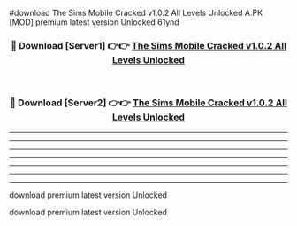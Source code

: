 #download The Sims Mobile Cracked v1.0.2 All Levels Unlocked A.PK [MOD] premium latest version Unlocked 61ynd 



<div align="center">
<h3>🔴 Download [Server1] 👉👉 <a href="https://download1apk.web.app/">The Sims Mobile Cracked v1.0.2 All Levels Unlocked</a></h3><br>

<h3>🔴 Download [Server2] 👉👉 <a href="https://download1apk.web.app/">The Sims Mobile Cracked v1.0.2 All Levels Unlocked</a></h3>
</div>





----------------------------------------------------------

----------------------------------------------------------

----------------------------------------------------------

----------------------------------------------------------

----------------------------------------------------------

----------------------------------------------------------

----------------------------------------------------------

download premium latest version Unlocked

download premium latest version Unlocked
